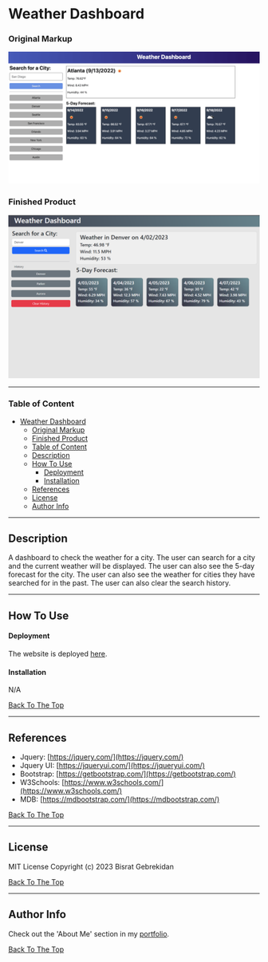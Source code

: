 # Weather Dashboard


### Original Markup
![Project Image](./assets/img/original-wireframe.png)

### Finished Product
![Project Image](./assets/img/finished-product.png)

---

### Table of Content

- [Weather Dashboard](#weather-dashboard)
    - [Original Markup](#original-markup)
    - [Finished Product](#finished-product)
    - [Table of Content](#table-of-content)
  - [Description](#description)
  - [How To Use](#how-to-use)
      - [Deployment](#deployment)
      - [Installation](#installation)
  - [References](#references)
  - [License](#license)
  - [Author Info](#author-info)

---

## Description

A dashboard to check the weather for a city. The user can search for a city and the current weather will be displayed. The user can also see the 5-day forecast for the city. The user can also see the weather for cities they have searched for in the past. The user can also clear the search history.
 
---

## How To Use

#### Deployment

The website is deployed [here]().

#### Installation

N/A

[Back To The Top](#weather-dashboard)

---

## References

 - Jquery: [https://jquery.com/](https://jquery.com/)
 - Jquery UI: [https://jqueryui.com/](https://jqueryui.com/)
 - Bootstrap: [https://getbootstrap.com/](https://getbootstrap.com/)
 - W3Schools: [https://www.w3schools.com/](https://www.w3schools.com/)
 - MDB: [https://mdbootstrap.com/](https://mdbootstrap.com/)

[Back To The Top](#weather-dashboard)

---

## License

MIT License Copyright (c) 2023 Bisrat Gebrekidan

[Back To The Top](#weather-dashboard)

---

## Author Info

Check out the 'About Me' section in my [portfolio](https://bizthehabesha.github.io/bisratgebrekidan-portfolio/).

[Back To The Top](#weather-dashboard)